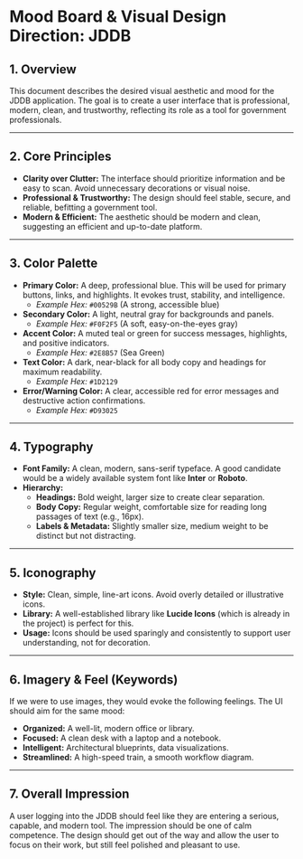 # Mood Board & Visual Design Direction: JDDB

## 1. Overview

This document describes the desired visual aesthetic and mood for the JDDB application. The goal is to create a user interface that is professional, modern, clean, and trustworthy, reflecting its role as a tool for government professionals.

---

## 2. Core Principles

- **Clarity over Clutter:** The interface should prioritize information and be easy to scan. Avoid unnecessary decorations or visual noise.
- **Professional & Trustworthy:** The design should feel stable, secure, and reliable, befitting a government tool.
- **Modern & Efficient:** The aesthetic should be modern and clean, suggesting an efficient and up-to-date platform.

---

## 3. Color Palette

- **Primary Color:** A deep, professional blue. This will be used for primary buttons, links, and highlights. It evokes trust, stability, and intelligence.
    - *Example Hex:* `#00529B` (A strong, accessible blue)
- **Secondary Color:** A light, neutral gray for backgrounds and panels.
    - *Example Hex:* `#F0F2F5` (A soft, easy-on-the-eyes gray)
- **Accent Color:** A muted teal or green for success messages, highlights, and positive indicators.
    - *Example Hex:* `#2E8B57` (Sea Green)
- **Text Color:** A dark, near-black for all body copy and headings for maximum readability.
    - *Example Hex:* `#1D2129`
- **Error/Warning Color:** A clear, accessible red for error messages and destructive action confirmations.
    - *Example Hex:* `#D93025`

---

## 4. Typography

- **Font Family:** A clean, modern, sans-serif typeface. A good candidate would be a widely available system font like **Inter** or **Roboto**.
- **Hierarchy:**
    - **Headings:** Bold weight, larger size to create clear separation.
    - **Body Copy:** Regular weight, comfortable size for reading long passages of text (e.g., 16px).
    - **Labels & Metadata:** Slightly smaller size, medium weight to be distinct but not distracting.

---

## 5. Iconography

- **Style:** Clean, simple, line-art icons. Avoid overly detailed or illustrative icons.
- **Library:** A well-established library like **Lucide Icons** (which is already in the project) is perfect for this.
- **Usage:** Icons should be used sparingly and consistently to support user understanding, not for decoration.

---

## 6. Imagery & Feel (Keywords)

If we were to use images, they would evoke the following feelings. The UI should aim for the same mood:

- **Organized:** A well-lit, modern office or library.
- **Focused:** A clean desk with a laptop and a notebook.
- **Intelligent:** Architectural blueprints, data visualizations.
- **Streamlined:** A high-speed train, a smooth workflow diagram.

---

## 7. Overall Impression

A user logging into the JDDB should feel like they are entering a serious, capable, and modern tool. The impression should be one of calm competence. The design should get out of the way and allow the user to focus on their work, but still feel polished and pleasant to use.
